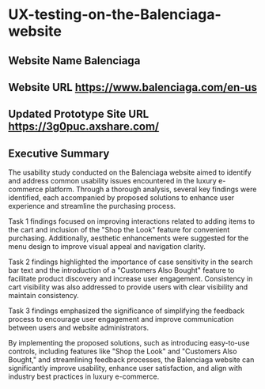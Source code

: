 # UX-testing-on-the-Balenciaga-website

## Website Name				            Balenciaga
## Website URL				            https://www.balenciaga.com/en-us
## Updated Prototype Site URL 			https://3g0puc.axshare.com/

## Executive Summary
The usability study conducted on the Balenciaga website aimed to identify and address common usability issues encountered in the luxury e-commerce platform. Through a thorough analysis, several key findings were identified, each accompanied by proposed solutions to enhance user experience and streamline the purchasing process.

Task 1 findings focused on improving interactions related to adding items to the cart and inclusion of the "Shop the Look" feature for convenient purchasing. Additionally, aesthetic enhancements were suggested for the menu design to improve visual appeal and navigation clarity.

Task 2 findings highlighted the importance of case sensitivity in the search bar text and the introduction of a "Customers Also Bought" feature to facilitate product discovery and increase user engagement. Consistency in cart visibility was also addressed to provide users with clear visibility and maintain consistency.

Task 3 findings emphasized the significance of simplifying the feedback process to encourage user engagement and improve communication between users and website administrators.

By implementing the proposed solutions, such as introducing easy-to-use controls, including features like "Shop the Look" and "Customers Also Bought," and streamlining feedback processes, the Balenciaga website can significantly improve usability, enhance user satisfaction, and align with industry best practices in luxury e-commerce.
